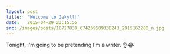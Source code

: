 ```yaml
---
layout: post
title:  "Welcome to Jekyll!"
date:   2015-04-29 23:15:55
src: /images/posts/10727830_674269509338243_2015162200_n.jpg
---
```

Tonight, I'm going to be pretending I'm a writer. 👌😂